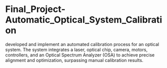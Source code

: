 # Final_Project-Automatic_Optical_System_Calibration
developed and implement an automated calibration process for an optical system. The system integrates a laser, optical chip, camera, motors, controllers, and an Optical Spectrum Analyzer (OSA) to achieve precise alignment and optimization, surpassing manual calibration results.
